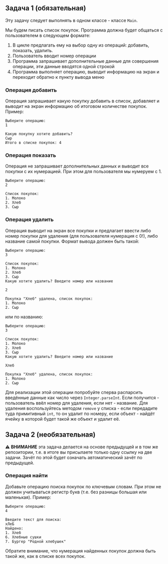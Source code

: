 ## Задача 1 (обязательная)

Эту задачу следует выполнять в одном классе - классе `Main`.

Мы будем писать список покупок. Программа должна будет общаться с пользователем в следующем формате:

1. В цикле предлагать ему на выбор одну из операций: добавить, показать, удалить.
2. Пользователь вводит номер операции
3. Программа запрашивает дополнительные данные для совершения операции, эти данные вводятся одной строкой
4. Программа выполняет операцию, выводит информацию на экран и переходит обратно к пункту вывода меню

### Операция добавить
Операция запрашивает какую покупку добавить в список, добавляет и выводит на экран информацию об итоговом количестве покупок. Пример:
```text
Выберите операцию:
1

Какую покупку хотите добавить?
Сыр
Итого в списке покупок: 4
```

### Операция показать
Операция не запрашивает дополнительных данных и выводит все покупки с их нумерацией. При этом для пользователя мы нумеруем с 1.

```text
Выберите операцию:
2

Список покупок:
1. Молоко
2. Хлеб
3. Сыр
```

### Операция удалить
Операция выводит на экран все покупки и предлагает ввести либо номер покупки для удаления (для пользователя нумерация с 0!), либо название самой покупки.
Формат вывода должен быть такой:

```text
Выберите операцию:
3

Список покупок:
1. Молоко
2. Хлеб
3. Сыр
Какую хотите удалить? Введите номер или название

2

Покупка "Хлеб" удалена, список покупок:
1. Молоко
2. Сыр
```

или по названию:

```text
Выберите операцию:
3

Список покупок:
1. Молоко
2. Хлеб
3. Сыр
Какую хотите удалить? Введите номер или название

Хлеб

Покупка "Хлеб" удалена, список покупок:
1. Молоко
2. Сыр
```

Для реализации этой операции попробуйте сперва распарсить введённые данные как число через `Integer.parseInt`.
Если получится - пользователь ввёл номер для удаления, если нет - название.
Для удаления воспользуйтесь методом `remove` у списка - если передадите туда примитивный `int`, то он удалит по номеру, если объект - найдёт ячейку в которой будет такой же объект и удалит её.

## Задача 2 (необязательная)
:warning: **ВНИМАНИЕ** эта задача делается на основе предыдущей и в том же репозитории, т.е. в итоге вы присылаете только одну ссылку на две задачи. Зачёт по этой будет означать автоматический зачёт по предыдущей.

### Операция найти
Добавьте операцию поиска покупок по ключевым словам. При этом не должен учитываться регистр букв (т.е. без разницы большая или маленькая). Пример:
```text
Выберите операцию:
4

Введите текст для поиска:
хЛеБ
Найдено:
1. Хлеб
6. Хлебные сушки
7. Бургер "Родной хлебушек"
```

Обратите внимание, что нумерация найденных покупок должна быть такой же, как в списке всех покупок.
